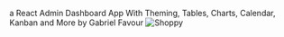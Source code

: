a React Admin Dashboard App With Theming, Tables, Charts, Calendar, Kanban and More by Gabriel Favour
![Shoppy](https://i.ibb.co/W6g39w3/image.png)

